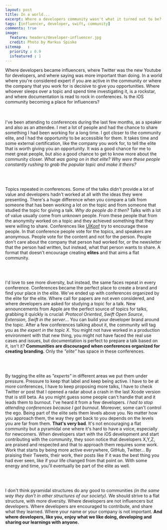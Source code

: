 ```yaml
---
layout: post
title: In a world...
excerpt: Where a developers community wasn't what it turned out to be?
tags: [influencer, developer, swift, community]
comments: true
image:
  feature: headers/developer-influencer.jpg
  credit: Photo by Markus Spiske
sitemap   :
  priority : 0.9
  isfeatured : 1
---
```


Where developers became influencers, where Twitter was the new Youtube for developers, and where saying was more important than doing. In a world where you're considered expert if you are active in the community or where the company that you work for is decisive to give you opportunities. Where whoever sleeps over a topic and spend time investigating it, is a rockstar, and where documentation is read to rock in conferences. Is the iOS community becoming a place for influencers?

<br><br>
I've been attending to conferences during the last few months, as a speaker and also as an attendee. I met a lot of people and had the chance to share something I had been working for a long time. I got closer to the community elite, and I had the opportunity to be accessible for them. It takes time and some external certification, like the company you work for, to tell the elite that is worth giving you an opportunity. It was a good chance for me to meet great people, but also a good chance to get to know more about the community closer. *What was going on in that elite? Why were these people constantly rushing to grab the popular topic and make it theirs?*

<br><br>

Topics repeated in conferences. Some of the talks didn't provide a lot of value and developers hadn't worked at all with the ideas they were presenting. There's a huge difference when you compare a talk from someone that has been working a lot on the topic and from someone that studied the topic for giving a talk. *Why do people do it then?* Talks with a lot of value usually come from unknown people. From these people that from the anonymity worked on a topic and they achieved something that they were willing to share. Conferences like [UIKonf](http://www.uikonf.com/) try to encourage these people. In that conference people vote for the topics, and speakers are anonymous. People vote for the content and not for the person. People don't care about the company that person had worked for, or the newsletter that the person had written, but instead, what that person wants to share. A format that doesn't encourage creating **elites** and that aims a flat community.

<br><br>

I'd love to see more diversity, but instead, the same faces repeat in every conference. Conferences became the perfect place to create a brand and find your place in the elite. We've ended up with conferences organized by the elite for the elite. Where call for papers are not even considered, and where developers are asked for studying a topic for a talk. New announcements from Apple are the perfect source of topics for talks, grabbing it quickly is crucial: *Protocol Oriented*, *Swift Open Source*, *Extension*, *Swift in the server*... You can build your developer brand around the topic. After a few conferences talking about it, the community will tag you as *the expert in the topic X*. You might not have worked in a production environment with that new thing, you might not have faced the real use cases and issues, but documentation is perfect to prepare a talk based on it, isn't it? **Communities are discouraged when conferences organized for creating branding.** Only the *"elite"* has space in these conferences.

<br><br>

By tagging the elite as *"experts"* in different areas we put them under pressure. Pressure to keep that label and keep being active. I have to be at more conferences, I have to keep proposing more talks, I have to check Twitter or post that I opened a radar about a crash in the last Xcode version that is still beta. As you might guess some people can't handle that and it leads them to burnout. I've heard it from a few developers. *I had to stop attending conferences because I got burnout*. Moreover, some can't control the ego. Being part of the elite sets them levels above you. No matter how you approach them, the way they get back to you depends on the levels you are far from them. **That's very bad**. It's not encouraging a flat community but a pyramidal one where it's hard to have a voice, especially for newcomers. When developers start with the iOS development and start contributing with the community, they soon notice that developers X,Y,Z, are praised and respected and that to approach them requires some work. Work that starts by being more active everywhere, GitHub, Twitter... By praising their Tweets, their work, their posts like if it was the best thing you had ever seen, like if your life changed from that point on. With some energy and time, you'll eventually be part of the elite as well.

<br><br>

I don't think pyramidal structures do any good to communities *(in the same way they don't in other structures of our society)*. We should strive to a flat structure, with more diversity. Where developers are not influencers but developers. Where developers are encouraged to contribute, and share what they learned. Where your name or your company is not important. **And where developers, like you, enjoy what we like doing, developing and sharing our learnings with anyone.**
